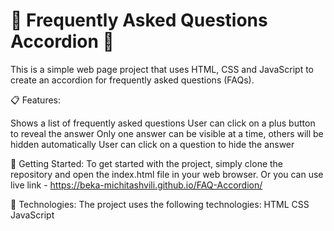 # 📖 Frequently Asked Questions Accordion 📖

This is a simple web page project that uses HTML, CSS and JavaScript to create an accordion for frequently asked questions (FAQs).

📋 Features:

Shows a list of frequently asked questions
User can click on a plus button to reveal the answer
Only one answer can be visible at a time, others will be hidden automatically
User can click on a question to hide the answer

🚀 Getting Started:
To get started with the project, simply clone the repository and open the index.html file in your web browser.
Or you can use live link - https://beka-michitashvili.github.io/FAQ-Accordion/

🔧 Technologies:
The project uses the following technologies:
HTML
CSS
JavaScript
